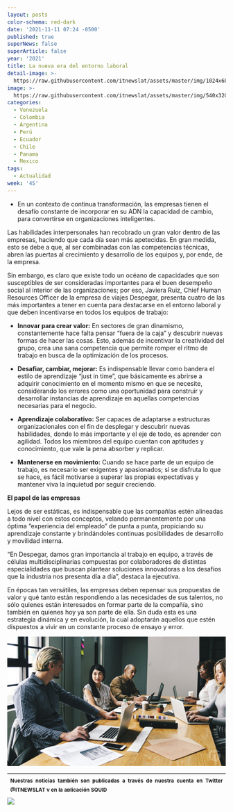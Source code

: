 ```yaml
---
layout: posts
color-schema: red-dark
date: '2021-11-11 07:24 -0500'
published: true
superNews: false
superArticle: false
year: '2021'
title: La nueva era del entorno laboral
detail-image: >-
  https://raw.githubusercontent.com/itnewslat/assets/master/img/1024x680/Reunion-empleados-g.jpg
image: >-
  https://raw.githubusercontent.com/itnewslat/assets/master/img/540x320/Reunion-empleados-p.jpg
categories:
  - Venezuela
  - Colombia
  - Argentina
  - Perú
  - Ecuador
  - Chile
  - Panama
  - Mexico
tags:
  - Actualidad
week: '45'
---
```

- En un contexto de continua transformación, las empresas tienen el desafío constante de incorporar en su ADN la capacidad de cambio, para convertirse en organizaciones inteligentes.

Las habilidades interpersonales han recobrado un gran valor dentro de las empresas, haciendo que cada día sean más apetecidas. En gran medida, esto se debe a que, al ser combinadas con las competencias técnicas, abren las puertas al crecimiento y desarrollo de los equipos y, por ende, de la empresa.

Sin embargo, es claro que existe todo un océano de capacidades que son susceptibles de ser consideradas importantes para el buen desempeño social al interior de las organizaciones; por eso, Javiera Ruiz, Chief Human Resources Officer de la empresa de viajes Despegar, presenta cuatro de las más importantes a tener en cuenta para destacarse en el entorno laboral y que deben incentivarse en todos los equipos de trabajo:

- **Innovar para crear valor:** En sectores de gran dinamismo, constantemente hace falta pensar “fuera de la caja” y descubrir nuevas formas de hacer las cosas. Esto, además de incentivar la creatividad del grupo, crea una sana competencia que permite romper el ritmo de trabajo en busca de la optimización de los procesos.

- **Desafiar, cambiar, mejorar:** Es indispensable llevar como bandera el estilo de aprendizaje “just in time”, que básicamente es abrirse a adquirir conocimiento en el momento mismo en que se necesite, considerando los errores como una oportunidad para construir y desarrollar instancias de aprendizaje en aquellas competencias necesarias para el negocio. 

- **Aprendizaje colaborativo:** Ser capaces de adaptarse a estructuras organizacionales con el fin de desplegar y descubrir nuevas habilidades, donde lo más importante y el eje de todo, es aprender con agilidad. Todos los miembros del equipo cuentan con aptitudes y conocimiento, que vale la pena absorber y replicar.

- **Mantenerse en movimiento:** Cuando se hace parte de un equipo de trabajo, es necesario ser exigentes y apasionados; si se disfruta lo que se hace, es fácil motivarse a superar las propias expectativas y mantener viva la inquietud por seguir creciendo.

 
**El papel de las empresas**

Lejos de ser estáticas, es indispensable que las compañías estén alineadas a todo nivel con estos conceptos, velando permanentemente por una óptima “experiencia del empleado” de punta a punta, propiciando su aprendizaje constante y brindándoles continuas posibilidades de desarrollo y movilidad interna. 

“En Despegar, damos gran importancia al trabajo en equipo, a través de células multidisciplinarias compuestas por colaboradores de distintas especialidades que buscan plantear soluciones innovadoras a los desafíos que la industria nos presenta día a día”, destaca la ejecutiva. 

En épocas tan versátiles, las empresas deben repensar sus propuestas de valor y qué tanto están respondiendo a las necesidades de sus talentos, no sólo quienes están interesados en formar parte de la compañía, sino también en quienes hoy ya son parte de ella. Sin duda esta es una estrategia dinámica y en evolución, la cual adoptarán aquellos que estén dispuestos a vivir en un constante proceso de ensayo y error.

![](https://raw.githubusercontent.com/itnewslat/assets/master/img/540x320/Reunion-empleados-p.jpg)

<table style="height: 42px;" width="569">
<tbody>
<tr>
<td style="text-align: justify;"><sub><strong>Nuestras noticias también son publicadas a través de nuestra cuenta en Twitter <a href="https://twitter.com/itnewslat?lang=es">@ITNEWSLAT</a> y en la aplicación <a href="https://squidapp.co/en/">SQUID</a></strong></sub></td>
</tr>
</tbody>
</table>

<img src="https://tracker.metricool.com/c3po.jpg?hash=56f88a41e39ab42c063cc51676587a04"/>